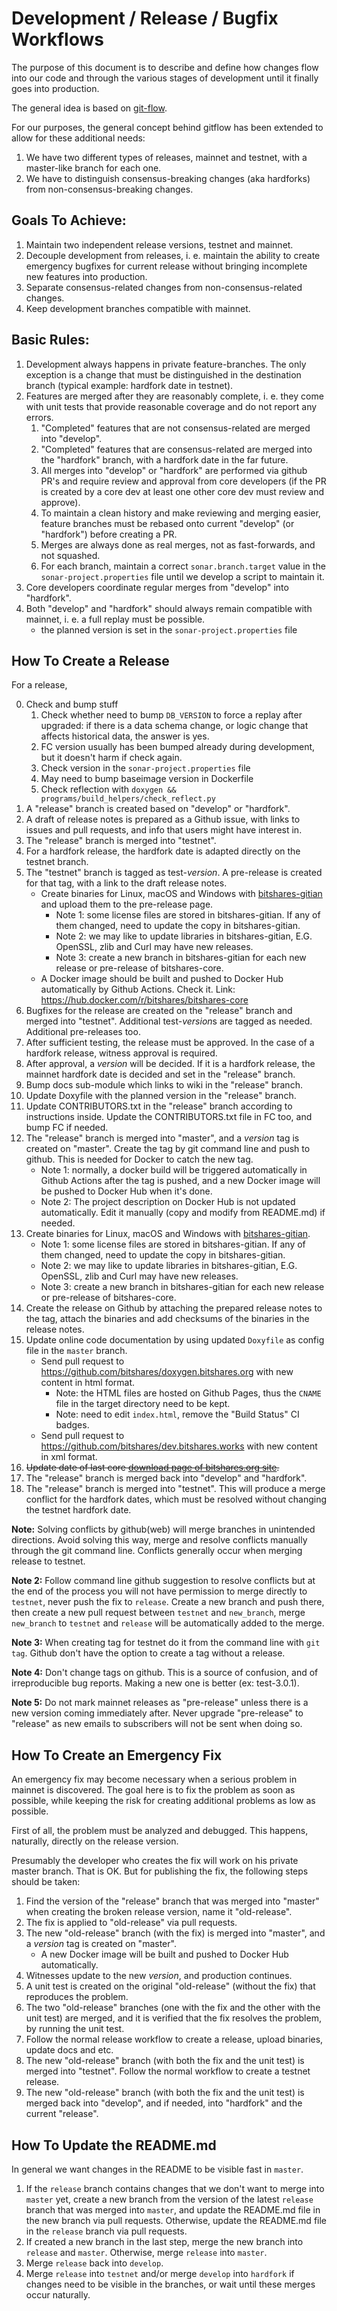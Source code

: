 # Development / Release / Bugfix Workflows

The purpose of this document is to describe and define how changes flow into our
code and through the various stages of development until it finally goes into
production.

The general idea is based on [git-flow](https://datasift.github.io/gitflow/IntroducingGitFlow.html).

For our purposes, the general concept behind gitflow has been extended to allow
for these additional needs:

1. We have two different types of releases, mainnet and testnet, with a master-like branch for each one.
2. We have to distinguish consensus-breaking changes (aka hardforks) from
   non-consensus-breaking changes.

## Goals To Achieve:

1. Maintain two independent release versions, testnet and mainnet.
2. Decouple development from releases, i. e. maintain the ability to create
   emergency bugfixes for current release without bringing incomplete new
   features into production.
3. Separate consensus-related changes from non-consensus-related changes.
4. Keep development branches compatible with mainnet.

## Basic Rules:

1. Development always happens in private feature-branches. The only exception is
   a change that must be distinguished in the destination branch (typical
   example: hardfork date in testnet).
2. Features are merged after they are reasonably complete, i. e. they come with
   unit tests that provide reasonable coverage and do not report any errors.
    1. "Completed" features that are not consensus-related are merged into
       "develop".
    2. "Completed" features that are consensus-related are merged into the
       "hardfork" branch, with a hardfork date in the far future.
    3. All merges into "develop" or "hardfork" are performed via github PR's and
       require review and approval from core developers (if the PR is created
       by a core dev at least one other core dev must review and approve).
    4. To maintain a clean history and make reviewing and merging easier,
       feature branches must be rebased onto current "develop" (or "hardfork")
       before creating a PR.
    5. Merges are always done as real merges, not as fast-forwards, and not
       squashed.
    6. For each branch, maintain a correct `sonar.branch.target` value in the
       `sonar-project.properties` file until we develop a script to maintain it.
3. Core developers coordinate regular merges from "develop" into "hardfork".
4. Both "develop" and "hardfork" should always remain compatible with mainnet,
   i. e. a full replay must be possible.
   * the planned version is set in the `sonar-project.properties` file


## How To Create a Release

For a release,

0. Check and bump stuff
   1. Check whether need to bump `DB_VERSION` to force a replay after upgraded:
   if there is a data schema change, or logic change that affects historical
   data, the answer is yes.
   2. FC version usually has been bumped already during development, but it
   doesn't harm if check again.
   3. Check version in the `sonar-project.properties` file
   4. May need to bump baseimage version in Dockerfile
   5. Check reflection with `doxygen && programs/build_helpers/check_reflect.py`
1. A "release" branch is created based on "develop" or "hardfork".
2. A draft of release notes is prepared as a Github issue, with links to issues
   and pull requests, and info that users might have interest in.
3. The "release" branch is merged into "testnet".
4. For a hardfork release, the hardfork date is adapted directly on the
   testnet branch.
5. The "testnet" branch is tagged as test-<i>version</i>. A pre-release is
   created for that tag, with a link to the draft release notes.
   * Create binaries for Linux, macOS and Windows with
     [bitshares-gitian](https://github.com/bitshares/bitshares-gitian) and
     upload them to the pre-release page.
     * Note 1: some license files are stored in bitshares-gitian. If any of
       them changed, need to update the copy in bitshares-gitian.
     * Note 2: we may like to update libraries in bitshares-gitian, E.G. OpenSSL,
       zlib and Curl may have new releases.
     * Note 3: create a new branch in bitshares-gitian for each new release or
       pre-release of bitshares-core.
   * A Docker image should be built and pushed to Docker Hub automatically
     by Github Actions. Check it.
     Link: https://hub.docker.com/r/bitshares/bitshares-core
6. Bugfixes for the release are created on the "release" branch and merged into
   "testnet". Additional test-<i>version</i>s are tagged as needed.
   Additional pre-releases too.
7. After sufficient testing, the release must be approved. In the case of a
   hardfork release, witness approval is required.
8. After approval, a *version* will be decided. If it is a hardfork release,
   the mainnet hardfork date is decided and set in the "release" branch.
9. Bump docs sub-module which links to wiki in the "release" branch.
10. Update Doxyfile with the planned version in the "release" branch.
11. Update CONTRIBUTORS.txt in the "release" branch according to instructions
    inside. Update the CONTRIBUTORS.txt file in FC too, and bump FC if needed.
12. The "release" branch is merged into "master", and a *version* tag is created
    on "master". Create the tag by git command line and push to github.
    This is needed for Docker to catch the new tag.
    * Note 1: normally, a docker build will be triggered automatically in Github
      Actions after the tag is pushed, and a new Docker image will be pushed to
      Docker Hub when it's done.
    * Note 2: The project description on Docker Hub is not updated automatically.
      Edit it manually (copy and modify from README.md) if needed.
13. Create binaries for Linux, macOS and Windows with
    [bitshares-gitian](https://github.com/bitshares/bitshares-gitian).
    * Note 1: some license files are stored in bitshares-gitian. If any of
      them changed, need to update the copy in bitshares-gitian.
    * Note 2: we may like to update libraries in bitshares-gitian, E.G. OpenSSL,
      zlib and Curl may have new releases.
    * Note 3: create a new branch in bitshares-gitian for each new release or
      pre-release of bitshares-core.
14. Create the release on Github by attaching the prepared release notes to the
    tag, attach the binaries and add checksums of the binaries in the release
    notes.
15. Update online code documentation by using updated `Doxyfile` as config file
    in the `master` branch.
    * Send pull request to https://github.com/bitshares/doxygen.bitshares.org with
      new content in html format.
      * Note: the HTML files are hosted on Github Pages, thus the `CNAME` file in
        the target directory need to be kept. 
      * Note: need to edit `index.html`, remove the "Build Status" CI badges.
    * Send pull request to https://github.com/bitshares/dev.bitshares.works with
      new content in xml format.
16. <del>Update date of last core [download page of bitshares.org site](
    https://github.com/bitshares/bitshares.org/blob/master/download.php).</del>
17. The "release" branch is merged back into "develop" and "hardfork".
18. The "release" branch is merged into "testnet". This will produce a merge
    conflict for the hardfork dates, which must be resolved without changing the
    testnet hardfork date.

**Note:** Solving conflicts by github(web) will merge branches in unintended
directions. Avoid solving this way, merge and resolve conflicts manually through
the git command line. Conflicts generally occur when merging release to testnet.

**Note 2:** Follow command line github suggestion to resolve conflicts but at the
end of the process you will not have permission to merge directly to `testnet`,
never push the fix to `release`. Create a new branch and push there, then create
a new pull request between `testnet` and `new_branch`, merge `new_branch` to
`testnet` and `release` will be automatically added to the merge.

**Note 3:** When creating tag for testnet do it from the command line with
`git tag`. Github don't have the option to create a tag without a release.

**Note 4:** Don't change tags on github. This is a source of confusion, and of
irreproducible bug reports. Making a new one is better (ex: test-3.0.1).

**Note 5:** Do not mark mainnet releases as "pre-release" unless there is a new
version coming immediately after.
Never upgrade "pre-release" to "release" as new emails to subscribers will not
be sent when doing so.


## How To Create an Emergency Fix

An emergency fix may become necessary when a serious problem in mainnet is
discovered. The goal here is to fix the problem as soon as possible, while
keeping the risk for creating additional problems as low as possible.

First of all, the problem must be analyzed and debugged. This happens,
naturally, directly on the release version.

Presumably the developer who creates the fix will work on his private master
branch. That is OK. But for publishing the fix, the following steps should be
taken:

1. Find the version of the "release" branch that was merged into "master"
   when creating the broken release version, name it "old-release".
2. The fix is applied to "old-release" via pull requests.
3. The new "old-release" branch (with the fix) is merged into "master", and
   a *version* tag is created on "master".
   * A new Docker image will be built and pushed to Docker Hub automatically.
4. Witnesses update to the new *version*, and production continues.
5. A unit test is created on the original "old-release" (without the fix)
   that reproduces the problem.
6. The two "old-release" branches (one with the fix and the other with the
   unit test) are merged, and it is verified that the fix resolves the
   problem, by running the unit test.
7. Follow the normal release workflow to create a release, upload binaries,
   update docs and etc.
8. The new "old-release" branch (with both the fix and the unit test) is
   merged into "testnet". Follow the normal workflow to create a testnet
   release.
9. The new "old-release" branch (with both the fix and the unit test) is
   merged back into "develop", and if needed, into "hardfork" and the
   current "release".

## How To Update the README.md

In general we want changes in the README to be visible fast in `master`.

1. If the `release` branch contains changes that we don't want to merge into
   `master` yet, create a new branch from the version of the latest `release`
   branch that was merged into `master`, and update the README.md file in the
   new branch via pull requests. Otherwise, update the README.md file in the
   `release` branch via pull requests.
2. If created a new branch in the last step, merge the new branch into `release`
   and `master`. Otherwise, merge `release` into `master`.
3. Merge `release` back into `develop`.
4. Merge `release` into `testnet` and/or merge `develop` into `hardfork` if
   changes need to be visible in the branches, or wait until these merges
   occur naturally.